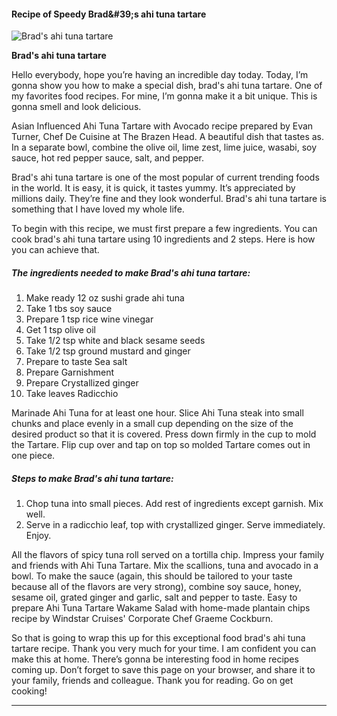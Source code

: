             

#### Recipe of Speedy Brad&amp;#39;s ahi tuna tartare

![Brad's ahi tuna tartare](https://img-global.cpcdn.com/recipes/2520116d87708621/751x532cq70/brads-ahi-tuna-tartare-recipe-main-photo.jpg)

**Brad's ahi tuna tartare**

Hello everybody, hope you’re having an incredible day today. Today, I’m gonna show you how to make a special dish, brad's ahi tuna tartare. One of my favorites food recipes. For mine, I’m gonna make it a bit unique. This is gonna smell and look delicious.

Asian Influenced Ahi Tuna Tartare with Avocado recipe prepared by Evan Turner, Chef De Cuisine at The Brazen Head. A beautiful dish that tastes as. In a separate bowl, combine the olive oil, lime zest, lime juice, wasabi, soy sauce, hot red pepper sauce, salt, and pepper.

Brad's ahi tuna tartare is one of the most popular of current trending foods in the world. It is easy, it is quick, it tastes yummy. It’s appreciated by millions daily. They’re fine and they look wonderful. Brad's ahi tuna tartare is something that I have loved my whole life.

To begin with this recipe, we must first prepare a few ingredients. You can cook brad's ahi tuna tartare using 10 ingredients and 2 steps. Here is how you can achieve that.

##### The ingredients needed to make Brad's ahi tuna tartare:

1.  Make ready 12 oz sushi grade ahi tuna
2.  Take 1 tbs soy sauce
3.  Prepare 1 tsp rice wine vinegar
4.  Get 1 tsp olive oil
5.  Take 1/2 tsp white and black sesame seeds
6.  Take 1/2 tsp ground mustard and ginger
7.  Prepare to taste Sea salt
8.  Prepare Garnishment
9.  Prepare Crystallized ginger
10.  Take leaves Radicchio

Marinade Ahi Tuna for at least one hour. Slice Ahi Tuna steak into small chunks and place evenly in a small cup depending on the size of the desired product so that it is covered. Press down firmly in the cup to mold the Tartare. Flip cup over and tap on top so molded Tartare comes out in one piece.

##### Steps to make Brad's ahi tuna tartare:

1.  Chop tuna into small pieces. Add rest of ingredients except garnish. Mix well.
2.  Serve in a radicchio leaf, top with crystallized ginger. Serve immediately. Enjoy.

All the flavors of spicy tuna roll served on a tortilla chip. Impress your family and friends with Ahi Tuna Tartare. Mix the scallions, tuna and avocado in a bowl. To make the sauce (again, this should be tailored to your taste because all of the flavors are very strong), combine soy sauce, honey, sesame oil, grated ginger and garlic, salt and pepper to taste. Easy to prepare Ahi Tuna Tartare Wakame Salad with home-made plantain chips recipe by Windstar Cruises' Corporate Chef Graeme Cockburn.

So that is going to wrap this up for this exceptional food brad's ahi tuna tartare recipe. Thank you very much for your time. I am confident you can make this at home. There’s gonna be interesting food in home recipes coming up. Don’t forget to save this page on your browser, and share it to your family, friends and colleague. Thank you for reading. Go on get cooking!

* * *